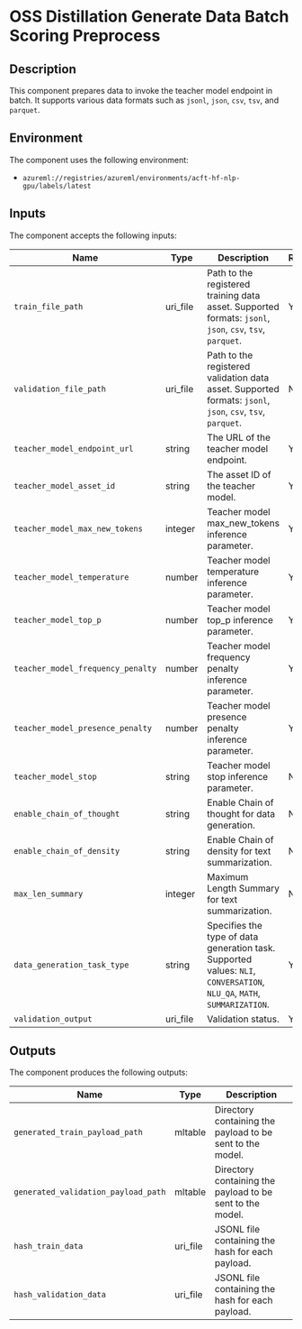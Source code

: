# OSS Distillation Generate Data Batch Scoring Preprocess

## Description
This component prepares data to invoke the teacher model endpoint in batch. It supports various data formats such as `jsonl`, `json`, `csv`, `tsv`, and `parquet`.

## Environment
The component uses the following environment:
- `azureml://registries/azureml/environments/acft-hf-nlp-gpu/labels/latest`

## Inputs
The component accepts the following inputs:

| Name                          | Type      | Description                                                                                     | Required | Default |
|-------------------------------|-----------|-------------------------------------------------------------------------------------------------|----------|---------|
| `train_file_path`             | uri_file  | Path to the registered training data asset. Supported formats: `jsonl`, `json`, `csv`, `tsv`, `parquet`. | Yes      |         |
| `validation_file_path`        | uri_file  | Path to the registered validation data asset. Supported formats: `jsonl`, `json`, `csv`, `tsv`, `parquet`. | No       |         |
| `teacher_model_endpoint_url`  | string    | The URL of the teacher model endpoint.                                                          | Yes      |         |
| `teacher_model_asset_id`      | string    | The asset ID of the teacher model.                                                              | Yes      |         |
| `teacher_model_max_new_tokens`| integer   | Teacher model max_new_tokens inference parameter.                                               | Yes      | 128     |
| `teacher_model_temperature`   | number    | Teacher model temperature inference parameter.                                                  | Yes      | 0.2     |
| `teacher_model_top_p`         | number    | Teacher model top_p inference parameter.                                                        | Yes      | 0.1     |
| `teacher_model_frequency_penalty` | number | Teacher model frequency penalty inference parameter.                                            | Yes      | 0.0     |
| `teacher_model_presence_penalty`  | number | Teacher model presence penalty inference parameter.                                             | Yes      | 0.0     |
| `teacher_model_stop`          | string    | Teacher model stop inference parameter.                                                         | No       |         |
| `enable_chain_of_thought`     | string    | Enable Chain of thought for data generation.                                                    | No       | "false" |
| `enable_chain_of_density`     | string    | Enable Chain of density for text summarization.                                                 | No       | "false" |
| `max_len_summary`             | integer   | Maximum Length Summary for text summarization.                                                  | No       | 80      |
| `data_generation_task_type`   | string    | Specifies the type of data generation task. Supported values: `NLI`, `CONVERSATION`, `NLU_QA`, `MATH`, `SUMMARIZATION`. | Yes      |         |
| `validation_output`           | uri_file  | Validation status.                                                                              | Yes      |         |

## Outputs
The component produces the following outputs:

| Name                             | Type      | Description                                                   |
|----------------------------------|-----------|---------------------------------------------------------------|
| `generated_train_payload_path`   | mltable   | Directory containing the payload to be sent to the model.     |
| `generated_validation_payload_path` | mltable | Directory containing the payload to be sent to the model.     |
| `hash_train_data`                | uri_file  | JSONL file containing the hash for each payload.              |
| `hash_validation_data`           | uri_file  | JSONL file containing the hash for each payload.              |
